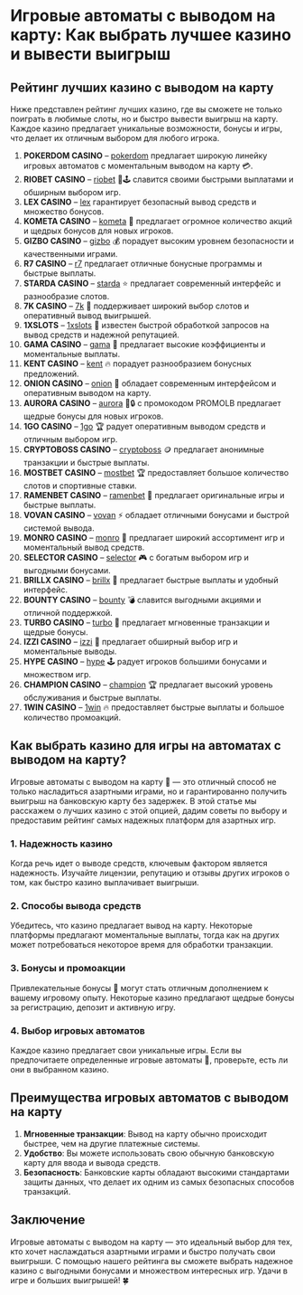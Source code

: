 # Игровые автоматы с выводом на карту: Как выбрать лучшее казино и вывести выигрыш
## Рейтинг лучших казино с выводом на карту

Ниже представлен рейтинг лучших казино, где вы сможете не только поиграть в любимые слоты, но и быстро вывести выигрыш на карту. Каждое казино предлагает уникальные возможности, бонусы и игры, что делает их отличным выбором для любого игрока.

1. **POKERDOM CASINO** – [pokerdom](https://brandplay.link/Bxg7SC7H) предлагает широкую линейку игровых автоматов с моментальным выводом на карту 💳.
2. **RIOBET CASINO** – [riobet](https://brandplay.link/dtx89f2L) 🌟🕹️ славится своими быстрыми выплатами и обширным выбором игр.
3. **LEX CASINO** – [lex](https://brandplay.link/2HFTmBc8) гарантирует безопасный вывод средств и множество бонусов.
4. **KOMETA CASINO** – [kometa](https://brandplay.link/tLG15CCb) 🚀 предлагает огромное количество акций и щедрых бонусов для новых игроков.
5. **GIZBO CASINO** – [gizbo](https://gizbo-tea02.com/c8e962e89) 💰 порадует высоким уровнем безопасности и качественными играми.
6. **R7 CASINO** – [r7](https://brandplay.link/zPmNmTWG) предлагает отличные бонусные программы и быстрые выплаты.
7. **STARDA CASINO** – [starda](https://brandplay.link/cpFQbWKn) ⭐ предлагает современный интерфейс и разнообразие слотов.
8. **7K CASINO** – [7k](https://brandplay.link/dd46bNgD) 🤑 поддерживает широкий выбор слотов и оперативный вывод выигрышей.
9. **1XSLOTS** – [1xslots](https://brandplay.link/R4xfxqdm) 🏅 известен быстрой обработкой запросов на вывод средств и надежной репутацией.
10. **GAMA CASINO** – [gama](https://brandplay.link/zrZpLFTP) 🎯 предлагает высокие коэффициенты и моментальные выплаты.
11. **KENT CASINO** – [kent](https://passage-through-deserts.com/de0514c15) 🔥 порадует разнообразием бонусных предложений.
12. **ONION CASINO** – [onion](https://obclk001-2d.top/click?offer_id=986&partner_id=10542&landing_id=1798&utm_medium=affiliate&sub_1=oncasino3) 🧅 обладает современным интерфейсом и оперативным выводом на карту.
13. **AURORA CASINO** – [aurora](https://10trafic-stat2.com/click/668546566bcc6313411604c7/6766/15114/subaccount?promocode=PROMOLB) 🌌🔒 с промокодом PROMOLB предлагает щедрые бонусы для новых игроков.
14. **1GO CASINO** – [1go](https://1go-ircp01.com/ce015f410) 🏆 радует оперативным выводом средств и отличным выбором игр.
15. **CRYPTOBOSS CASINO** – [cryptoboss](https://cryptobossc.online/d847bcfa9) 🪙 предлагает анонимные транзакции и быстрые выплаты.
16. **MOSTBET CASINO** – [mostbet](https://ktbtis024ifqfn0mst.com/beQs) 🏆 предоставляет большое количество слотов и спортивные ставки.
17. **RAMENBET CASINO** – [ramenbet](https://get.saltyram.com/ru/registration?apkpop=0&partner=p24970p3296034p5526) 🍜 предлагает оригинальные игры и быстрые выплаты.
18. **VOVAN CASINO** – [vovan](https://vovan.site/d2375cf9b) ⚡ обладает отличными бонусами и быстрой системой вывода.
19. **MONRO CASINO** – [monro](https://mnr-ircp01.com/c3ce72a2c) 🎰 предлагает широкий ассортимент игр и моментальный вывод средств.
20. **SELECTOR CASINO** – [selector](https://gosel.pl/SELVK) 🎮 с богатым выбором игр и выгодными бонусами.
21. **BRILLX CASINO** – [brillx](https://brillx.pub/BRIVK) 💎 предлагает быстрые выплаты и удобный интерфейс.
22. **BOUNTY CASINO** – [bounty](https://bounty-casino.de/BOVK) 💣 славится выгодными акциями и отличной поддержкой.
23. **TURBO CASINO** – [turbo](https://turbo-casino.pro/TURVK) 🚗 предлагает мгновенные транзакции и щедрые бонусы.
24. **IZZI CASINO** – [izzi](https://izzi-fr03.com/ca7c8a7b7) 💼 предлагает обширный выбор игр и моментальные выводы.
25. **HYPE CASINO** – [hype](https://hypekaz.com/dc2f44ad0) 🕹️ радует игроков большими бонусами и множеством игр.
26. **CHAMPION CASINO** – [champion](https://champcasino.ink/pobeda/doa-hats?p80412p305331p112c) 🏆 предлагает высокий уровень обслуживания и быстрые выплаты.
27. **1WIN CASINO** – [1win](https://brandplay.link/6F5VqbyZ) 🔥 предоставляет быстрые выплаты и большое количество промоакций.

## Как выбрать казино для игры на автоматах с выводом на карту?

Игровые автоматы с выводом на карту 🎰 — это отличный способ не только насладиться азартными играми, но и гарантированно получить выигрыш на банковскую карту без задержек. В этой статье мы расскажем о лучших казино с этой опцией, дадим советы по выбору и предоставим рейтинг самых надежных платформ для азартных игр.

### 1. Надежность казино
Когда речь идет о выводе средств, ключевым фактором является надежность. Изучайте лицензии, репутацию и отзывы других игроков о том, как быстро казино выплачивает выигрыши.

### 2. Способы вывода средств
Убедитесь, что казино предлагает вывод на карту. Некоторые платформы предлагают моментальные выплаты, тогда как на других может потребоваться некоторое время для обработки транзакции.

### 3. Бонусы и промоакции
Привлекательные бонусы 🎁 могут стать отличным дополнением к вашему игровому опыту. Некоторые казино предлагают щедрые бонусы за регистрацию, депозит и активную игру.

### 4. Выбор игровых автоматов
Каждое казино предлагает свои уникальные игры. Если вы предпочитаете определенные игровые автоматы 🎰, проверьте, есть ли они в выбранном казино.

## Преимущества игровых автоматов с выводом на карту

1. **Мгновенные транзакции**: Вывод на карту обычно происходит быстрее, чем на другие платежные системы.
2. **Удобство**: Вы можете использовать свою обычную банковскую карту для ввода и вывода средств.
3. **Безопасность**: Банковские карты обладают высокими стандартами защиты данных, что делает их одним из самых безопасных способов транзакций.

## Заключение

Игровые автоматы с выводом на карту — это идеальный выбор для тех, кто хочет наслаждаться азартными играми и быстро получать свои выигрыши. С помощью нашего рейтинга вы сможете выбрать надежное казино с выгодными бонусами и множеством интересных игр. Удачи в игре и больших выигрышей! 🍀
